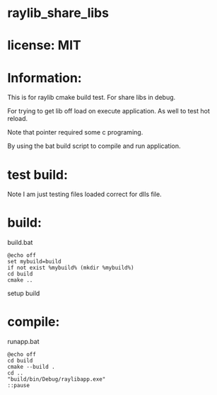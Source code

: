 # raylib_share_libs

# license: MIT

# Information:
  This is for raylib cmake build test. For share libs in debug.

  For trying to get lib off load on execute application. As well to test hot reload.

  Note that pointer required some c programing.

  By using the bat build script to compile and run application.

# test build:
 Note I am just testing files loaded correct for dlls file.


# build:
build.bat
```
@echo off
set mybuild=build
if not exist %mybuild% (mkdir %mybuild%)
cd build
cmake ..
```
setup build
# compile:
runapp.bat
```
@echo off
cd build
cmake --build .
cd ..
"build/bin/Debug/raylibapp.exe"
::pause
```